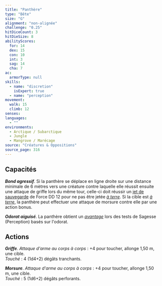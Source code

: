 ```yaml
---
title: "Panthère"
type: "Bête"
size: "G"
alignment: "non-alignée"
challenge: "0.25"
hitDiceCount: 3
hitDieSize: 8
abilityScores:
  for: 14
  dex: 15
  con: 10
  int: 3
  sag: 14
  cha: 7
ac:
  armorType: null
skills:
  - name: "discretion"
    isExpert: true
  - name: "perception"
movement:
  walk: 15
  climb: 12
senses:
languages:
  - ""
environments:
  - Arctique / Subarctique
  - Jungle
  - Mangrove / Marécage
source: "Créatures & Oppositions"
source_page: 316
---
```

## Capacités
_**Bond agressif**_. Si la panthère se déplace en ligne droite sur une distance minimale de 6 mètres vers une créature contre laquelle elle réussit ensuite une attaque de griffe lors du même tour, celle-ci doit réussir un [jet de sauvegarde](/utiliser-les-caracteristiques#jets-de-sauvegarde) de Force DD 12 pour ne pas être jetée [_à terre_](/gerer-la-sante-du-personnage/#a-terre). Si la cible est [_à terre_](/gerer-la-sante-du-personnage/#a-terre), la panthère peut effectuer une attaque de morsure contre elle par une action bonus.

_**Odorat aiguisé**_. La panthère obtient un [_avantage_](/utiliser-les-caracteristiques/#avantage-et-desavantage) lors des tests de Sagesse (Perception) basés sur l'odorat.

## Actions
_**Griffe**_. _Attaque d'arme au corps à corps_ : +4 pour toucher, allonge 1,50 m, une cible.  
_Touché_ : 4 (1d4+2) dégâts tranchants.

_**Morsure**_. _Attaque d'arme au corps à corps_ : +4 pour toucher, allonge 1,50 m, une cible.  
_Touché_ : 5 (1d6+2) dégâts perforants.
